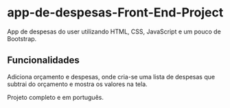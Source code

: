 # app-de-despesas-Front-End-Project
App de despesas do user utilizando HTML, CSS, JavaScript e um pouco de Bootstrap.

## Funcionalidades
Adiciona orçamento e despesas, onde cria-se uma lista de despesas que subtrai do orçamento e mostra os valores na tela.

Projeto completo e em português.
